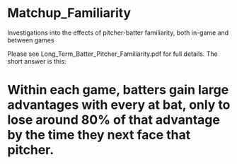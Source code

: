 # Matchup_Familiarity
Investigations into the effects of pitcher-batter familiarity, both in-game and between games

Please see Long_Term_Batter_Pitcher_Familiarity.pdf for full details. The short answer is this:

# Within each game, batters gain large advantages with every at bat, only to lose around 80% of that advantage by the time they next face that pitcher.
